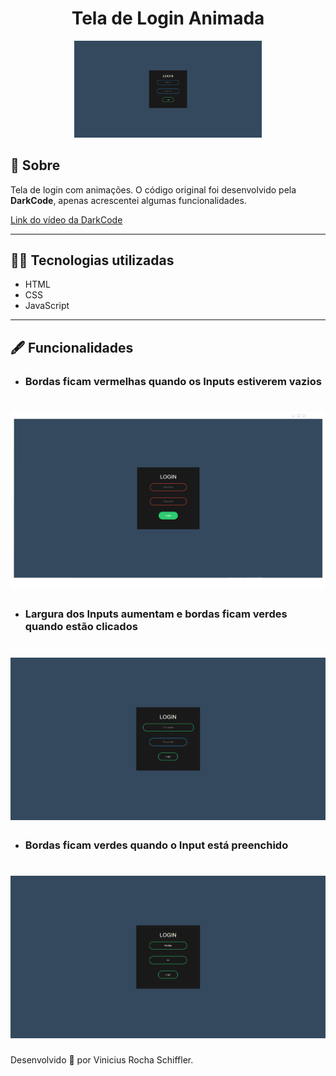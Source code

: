 <h1 align="center">Tela de Login Animada</h1>

<p align="center">
    <img alt="NextLevelWeek" title="#NextLevelWeek" src="./ImgToReadMe/img3.png" width="300px">
</p>

## 📖 Sobre
Tela de login com animações. O código original foi desenvolvido pela **DarkCode**, apenas acrescentei algumas funcionalidades.

[Link do vídeo da DarkCode](https://www.youtube.com/watch?v=HV7DtH3J2PU)

---
## 👨‍💻 Tecnologias utilizadas

- HTML
- CSS
- JavaScript
---

## 🖋 Funcionalidades

- ### Bordas ficam vermelhas quando os Inputs estiverem vazios
<h1 align="center">
    <img src="ImgToReadMe/img2.png">
</h1>

- ### Largura dos Inputs aumentam e bordas ficam verdes quando estão clicados
<h1 align="center">
    <img src="ImgToReadMe/img1.png">
</h1>

- ### Bordas ficam verdes quando o Input está preenchido
<h1 align="center">
    <img src="ImgToReadMe/img4.png">
</h1>

Desenvolvido 💚 por Vinicius Rocha Schiffler.

